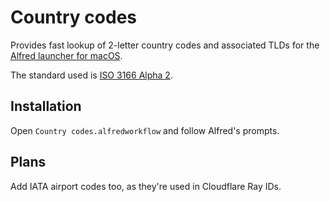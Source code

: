 # Country codes

Provides fast lookup of 2-letter country codes and associated TLDs for the [Alfred launcher for macOS](https://alfredapp.com/).

The standard used is [ISO 3166 Alpha 2](https://en.wikipedia.org/wiki/ISO_3166-1_alpha-2).


## Installation

Open `Country codes.alfredworkflow` and follow Alfred's prompts.


## Plans

Add IATA airport codes too, as they're used in Cloudflare Ray IDs.

